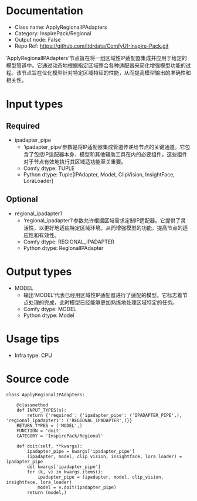 # Documentation
- Class name: ApplyRegionalIPAdapters
- Category: InspirePack/Regional
- Output node: False
- Repo Ref: https://github.com/ltdrdata/ComfyUI-Inspire-Pack.git

‘ApplyRegionalIPAdapters’节点旨在将一组区域性IP适配器集成并应用于给定的模型管道中。它通过动态地根据指定区域整合各种适配器来简化增强模型功能的过程。该节点旨在优化模型针对特定区域特征的性能，从而提高模型输出的准确性和相关性。

# Input types
## Required
- ipadapter_pipe
    - ‘ipadapter_pipe’参数是将IP适配器集成管道传递给节点的关键通道。它包含了包括IP适配器本身、模型和其他辅助工具在内的必要组件，这些组件对于节点有效地执行其区域适功能至关重要。
    - Comfy dtype: TUPLE
    - Python dtype: Tuple[IPAdapter, Model, ClipVision, InsightFace, LoraLoader]
## Optional
- regional_ipadapter1
    - ‘regional_ipadapter1’参数允许根据区域需求定制IP适配器。它提供了灵活性，以更好地适应特定区域环境，从而增强模型的功能，提高节点的适应性和有效性。
    - Comfy dtype: REGIONAL_IPADAPTER
    - Python dtype: RegionalIPAdapter

# Output types
- MODEL
    - 输出‘MODEL’代表已经用区域性IP适配器进行了适配的模型。它标志着节点处理的完成，此时模型已经能够更加熟练地处理区域特定的任务。
    - Comfy dtype: MODEL
    - Python dtype: Model

# Usage tips
- Infra type: CPU

# Source code
```
class ApplyRegionalIPAdapters:

    @classmethod
    def INPUT_TYPES(s):
        return {'required': {'ipadapter_pipe': ('IPADAPTER_PIPE',), 'regional_ipadapter1': ('REGIONAL_IPADAPTER',)}}
    RETURN_TYPES = ('MODEL',)
    FUNCTION = 'doit'
    CATEGORY = 'InspirePack/Regional'

    def doit(self, **kwargs):
        ipadapter_pipe = kwargs['ipadapter_pipe']
        (ipadapter, model, clip_vision, insightface, lora_loader) = ipadapter_pipe
        del kwargs['ipadapter_pipe']
        for (k, v) in kwargs.items():
            ipadapter_pipe = (ipadapter, model, clip_vision, insightface, lora_loader)
            model = v.doit(ipadapter_pipe)
        return (model,)
```